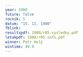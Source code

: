 ```yaml
---
year: 1980
future: false
rocnik: 5
datum: "15. 11. 1980"
fblink: 
resultspdf: 1980/r05-vysledky.pdf
letakpdf: 1980/r05-info.pdf
winner: Petr Holý
wintime: 49.9
---
```

